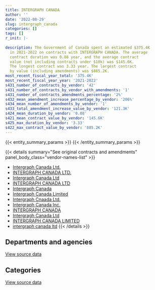 ```yaml
---
title: INTERGRAPH CANADA
author: ''
date: '2022-08-29'
slug: intergraph_canada
categories: []
tags: []
r_init: |-
  
description: The Government of Canada spent an estimated $375.4K
  in 2021-2022 on contracts with INTERGRAPH CANADA. The average
  contract duration was 0.88 year, and the average contract
  value (not including contracts under $10k) was $145.6K.
  The longest contract was 3.33 year. The largest contract
  by value (including amendments) was $885.2K.
most_recent_fiscal_year_total: '375.4K'
most_recent_fiscal_year_year: '2021-2022'
s431_number_of_contracts_by_vendor: '42'
s431_number_of_contracts_by_vendor_with_amendments: '1'
s431_number_of_contracts_amendments_percentage: '2%'
s432_mean_amendment_increase_percentage_by_vendor: '206%'
s434_mean_number_of_amendments_by_vendor: '1'
s433_total_amendment_increase_value_by_vendor: '121.3K'
s424_mean_duration_by_vendor: '0.88'
s421_mean_contract_value_by_vendor: '145.6K'
s425_max_duration_by_vendor: '3.33'
s422_max_contract_value_by_vendor: '885.2K'
---
```


<script src="/rmarkdown-libs/htmlwidgets/htmlwidgets.js"></script>
<link href="/rmarkdown-libs/datatables-css/datatables-crosstalk.css" rel="stylesheet" />
<script src="/rmarkdown-libs/datatables-binding/datatables.js"></script>
<script src="/rmarkdown-libs/jquery/jquery-3.6.0.min.js"></script>
<link href="/rmarkdown-libs/dt-core-bootstrap/css/dataTables.bootstrap.min.css" rel="stylesheet" />
<link href="/rmarkdown-libs/dt-core-bootstrap/css/dataTables.bootstrap.extra.css" rel="stylesheet" />
<script src="/rmarkdown-libs/dt-core-bootstrap/js/jquery.dataTables.min.js"></script>
<script src="/rmarkdown-libs/dt-core-bootstrap/js/dataTables.bootstrap.min.js"></script>
<link href="/rmarkdown-libs/crosstalk/css/crosstalk.min.css" rel="stylesheet" />
<script src="/rmarkdown-libs/crosstalk/js/crosstalk.min.js"></script>
<script src="/rmarkdown-libs/htmlwidgets/htmlwidgets.js"></script>
<link href="/rmarkdown-libs/datatables-css/datatables-crosstalk.css" rel="stylesheet" />
<script src="/rmarkdown-libs/datatables-binding/datatables.js"></script>
<script src="/rmarkdown-libs/jquery/jquery-3.6.0.min.js"></script>
<link href="/rmarkdown-libs/dt-core-bootstrap/css/dataTables.bootstrap.min.css" rel="stylesheet" />
<link href="/rmarkdown-libs/dt-core-bootstrap/css/dataTables.bootstrap.extra.css" rel="stylesheet" />
<script src="/rmarkdown-libs/dt-core-bootstrap/js/jquery.dataTables.min.js"></script>
<script src="/rmarkdown-libs/dt-core-bootstrap/js/dataTables.bootstrap.min.js"></script>
<link href="/rmarkdown-libs/crosstalk/css/crosstalk.min.css" rel="stylesheet" />
<script src="/rmarkdown-libs/crosstalk/js/crosstalk.min.js"></script>

{{< entity_summary_params >}}
{{< /entity_summary_params >}}

{{< details summary="See original contracts and amendments" panel_body_class="vendor-names-list" >}}
- [Intergraph Canada Ltd.](https://search.open.canada.ca/en/ct/?sort=contract_value_f%20desc&page=1&search_text=%22Intergraph%20Canada%20Ltd.%22)
- [INTERGRAPH CANADA LTD.](https://search.open.canada.ca/en/ct/?sort=contract_value_f%20desc&page=1&search_text=%22INTERGRAPH%20CANADA%20LTD.%22)
- [Intergraph Canada Ltd](https://search.open.canada.ca/en/ct/?sort=contract_value_f%20desc&page=1&search_text=%22Intergraph%20Canada%20Ltd%22)
- [INTERGRAPH CANADA LTD](https://search.open.canada.ca/en/ct/?sort=contract_value_f%20desc&page=1&search_text=%22INTERGRAPH%20CANADA%20LTD%22)
- [Intergraph Canada](https://search.open.canada.ca/en/ct/?sort=contract_value_f%20desc&page=1&search_text=%22Intergraph%20Canada%22)
- [Intergraph Canada Limited](https://search.open.canada.ca/en/ct/?sort=contract_value_f%20desc&page=1&search_text=%22Intergraph%20Canada%20Limited%22)
- [Intergraph Cnaada Ltd.](https://search.open.canada.ca/en/ct/?sort=contract_value_f%20desc&page=1&search_text=%22Intergraph%20Cnaada%20Ltd.%22)
- [Intergraph Canada Inc.](https://search.open.canada.ca/en/ct/?sort=contract_value_f%20desc&page=1&search_text=%22Intergraph%20Canada%20Inc.%22)
- [INTERGRAPH CANADA](https://search.open.canada.ca/en/ct/?sort=contract_value_f%20desc&page=1&search_text=%22INTERGRAPH%20CANADA%22)
- [Intergragh Canada Ltd](https://search.open.canada.ca/en/ct/?sort=contract_value_f%20desc&page=1&search_text=%22Intergragh%20Canada%20Ltd%22)
- [INTERGRAPH CANADA LIMITED](https://search.open.canada.ca/en/ct/?sort=contract_value_f%20desc&page=1&search_text=%22INTERGRAPH%20CANADA%20LIMITED%22)
- [intergraph canada ltd](https://search.open.canada.ca/en/ct/?sort=contract_value_f%20desc&page=1&search_text=%22intergraph%20canada%20ltd%22)
{{< /details >}}

## Departments and agencies

<div id="htmlwidget-1" style="width:100%;height:auto;" class="datatables html-widget"></div>
<script type="application/json" data-for="htmlwidget-1">{"x":{"style":"bootstrap","filter":"none","vertical":false,"data":[["<a href=\"/departments/dfo-mpo/\">Fisheries and Oceans Canada<\/a>","<a href=\"/departments/dnd-mdn/\">National Defence<\/a>","<a href=\"/departments/ec/\">Environment and Climate Change Canada<\/a>","<a href=\"/departments/nrcan-rncan/\">Natural Resources Canada<\/a>","<a href=\"/departments/pc/\">Parks Canada<\/a>"],[13105.06,730450.35,55128.85,null,365201.42],[33411.3,1117773,60175.77,19913.09,3040.54],[null,984630.66,60011.36,null,240587.37],[null,304960.21,60667.11,null,9773.06]],"container":"<table class=\"table table-striped table-hover row-border order-column display\">\n  <thead>\n    <tr>\n      <th>Department<\/th>\n      <th>2018-2019<\/th>\n      <th>2019-2020<\/th>\n      <th>2020-2021<\/th>\n      <th>2021-2022<\/th>\n    <\/tr>\n  <\/thead>\n<\/table>","options":{"order":[[4,"desc"]],"pageLength":10,"autoWidth":true,"columnDefs":[{"targets":1,"render":"function(data, type, row, meta) {\n    return type !== 'display' ? data : DTWidget.formatCurrency(data, \"$\", 2, 3, \",\", \".\", true, null);\n  }"},{"targets":2,"render":"function(data, type, row, meta) {\n    return type !== 'display' ? data : DTWidget.formatCurrency(data, \"$\", 2, 3, \",\", \".\", true, null);\n  }"},{"targets":3,"render":"function(data, type, row, meta) {\n    return type !== 'display' ? data : DTWidget.formatCurrency(data, \"$\", 2, 3, \",\", \".\", true, null);\n  }"},{"targets":4,"render":"function(data, type, row, meta) {\n    return type !== 'display' ? data : DTWidget.formatCurrency(data, \"$\", 2, 3, \",\", \".\", true, null);\n  }"},{"width":"16%","targets":[1,2,3,4]},{"className":"dt-right","targets":[1,2,3,4]}],"orderClasses":false}},"evals":["options.columnDefs.0.render","options.columnDefs.1.render","options.columnDefs.2.render","options.columnDefs.3.render"],"jsHooks":[]}</script>
<p class="text-right">
<a href="https://github.com/GoC-Spending/contracts-data/tree/main/data/out/vendors/intergraph_canada/summary_by_fiscal_year_by_department.csv" class="source-data-link btn btn-link">View source data</a>
</p>

## Categories

<div id="htmlwidget-2" style="width:100%;height:auto;" class="datatables html-widget"></div>
<script type="application/json" data-for="htmlwidget-2">{"x":{"style":"bootstrap","filter":"none","vertical":false,"data":[["<a href=\"/categories/facilities_and_construction/\">Facilities and construction<\/a>","<a href=\"/categories/defence/\">Defence<\/a>","<a href=\"/categories/professional_services/\">Professional services<\/a>","<a href=\"/categories/information_technology/\">Information technology<\/a>"],[142644.89,265987.65,321817.81,433435.33],[52076.71,861709.38,203986.91,116540.7],[null,229761.97,754868.69,300598.72],[null,304960.21,null,70440.17]],"container":"<table class=\"table table-striped table-hover row-border order-column display\">\n  <thead>\n    <tr>\n      <th>Category<\/th>\n      <th>2018-2019<\/th>\n      <th>2019-2020<\/th>\n      <th>2020-2021<\/th>\n      <th>2021-2022<\/th>\n    <\/tr>\n  <\/thead>\n<\/table>","options":{"order":[[4,"desc"]],"dom":"t","pageLength":30,"autoWidth":true,"columnDefs":[{"targets":1,"render":"function(data, type, row, meta) {\n    return type !== 'display' ? data : DTWidget.formatCurrency(data, \"$\", 2, 3, \",\", \".\", true, null);\n  }"},{"targets":2,"render":"function(data, type, row, meta) {\n    return type !== 'display' ? data : DTWidget.formatCurrency(data, \"$\", 2, 3, \",\", \".\", true, null);\n  }"},{"targets":3,"render":"function(data, type, row, meta) {\n    return type !== 'display' ? data : DTWidget.formatCurrency(data, \"$\", 2, 3, \",\", \".\", true, null);\n  }"},{"targets":4,"render":"function(data, type, row, meta) {\n    return type !== 'display' ? data : DTWidget.formatCurrency(data, \"$\", 2, 3, \",\", \".\", true, null);\n  }"},{"width":"16%","targets":[1,2,3,4]},{"className":"dt-right","targets":[1,2,3,4]}],"orderClasses":false,"lengthMenu":[10,25,30,50,100]}},"evals":["options.columnDefs.0.render","options.columnDefs.1.render","options.columnDefs.2.render","options.columnDefs.3.render"],"jsHooks":[]}</script>
<p class="text-right">
<a href="https://github.com/GoC-Spending/contracts-data/tree/main/data/out/vendors/intergraph_canada/summary_by_fiscal_year_by_category.csv" class="source-data-link btn btn-link">View source data</a>
</p>
